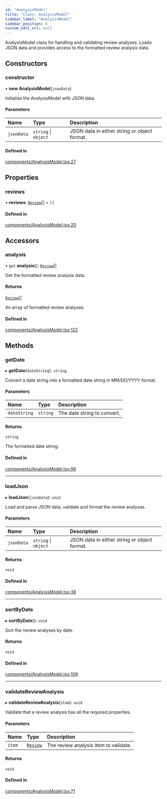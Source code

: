 ```yaml
---
id: "AnalysisModel"
title: "Class: AnalysisModel"
sidebar_label: "AnalysisModel"
sidebar_position: 0
custom_edit_url: null
---
```


AnalysisModel class for handling and validating review analyses.
Loads JSON data and provides access to the formatted review analysis data.

## Constructors

### constructor

• **new AnalysisModel**(`jsonData`)

Initialize the AnalysisModel with JSON data.

#### Parameters

| Name | Type | Description |
| :------ | :------ | :------ |
| `jsonData` | `string` \| `object` | JSON data in either string or object format. |

#### Defined in

[components/AnalysisModel.tsx:27](https://github.com/boraelci/review-master/blob/c571097/src/components/AnalysisModel.tsx#L27)

## Properties

### reviews

• **reviews**: [`Review`](../#review)[] = `[]`

#### Defined in

[components/AnalysisModel.tsx:20](https://github.com/boraelci/review-master/blob/c571097/src/components/AnalysisModel.tsx#L20)

## Accessors

### analysis

• `get` **analysis**(): [`Review`](../#review)[]

Get the formatted review analysis data.

#### Returns

[`Review`](../#review)[]

An array of formatted review analyses.

#### Defined in

[components/AnalysisModel.tsx:122](https://github.com/boraelci/review-master/blob/c571097/src/components/AnalysisModel.tsx#L122)

## Methods

### getDate

▸ **getDate**(`dateString`): `string`

Convert a date string into a formatted date string in MM/DD/YYYY format.

#### Parameters

| Name | Type | Description |
| :------ | :------ | :------ |
| `dateString` | `string` | The date string to convert. |

#### Returns

`string`

The formatted date string.

#### Defined in

[components/AnalysisModel.tsx:96](https://github.com/boraelci/review-master/blob/c571097/src/components/AnalysisModel.tsx#L96)

___

### loadJson

▸ **loadJson**(`jsonData`): `void`

Load and parse JSON data, validate and format the review analyses.

#### Parameters

| Name | Type | Description |
| :------ | :------ | :------ |
| `jsonData` | `string` \| `object` | JSON data in either string or object format. |

#### Returns

`void`

#### Defined in

[components/AnalysisModel.tsx:36](https://github.com/boraelci/review-master/blob/c571097/src/components/AnalysisModel.tsx#L36)

___

### sortByDate

▸ **sortByDate**(): `void`

Sort the review analyses by date.

#### Returns

`void`

#### Defined in

[components/AnalysisModel.tsx:109](https://github.com/boraelci/review-master/blob/c571097/src/components/AnalysisModel.tsx#L109)

___

### validateReviewAnalysis

▸ **validateReviewAnalysis**(`item`): `void`

Validate that a review analysis has all the required properties.

#### Parameters

| Name | Type | Description |
| :------ | :------ | :------ |
| `item` | [`Review`](../#review) | The review analysis item to validate. |

#### Returns

`void`

#### Defined in

[components/AnalysisModel.tsx:71](https://github.com/boraelci/review-master/blob/c571097/src/components/AnalysisModel.tsx#L71)

